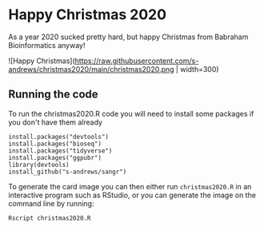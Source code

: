 Happy Christmas 2020
====================

As a year 2020 sucked pretty hard, but happy Christmas from Babraham Bioinformatics anyway!

![Happy Christmas](https://raw.githubusercontent.com/s-andrews/christmas2020/main/christmas2020.png | width=300)

Running the code
----------------
To run the christmas2020.R code you will need to install some packages if you don't have them already

```
install.packages("devtools")
install.packages("bioseq")
install.packages("tidyverse")
install.packages("ggpubr")
library(devtools)
install_github("s-andrews/sangr")
```
To generate the card image you can then either run ```christmas2020.R``` in an interactive program such as RStudio, or you can generate the image on the command line by running:

```Rscript christmas2020.R```




